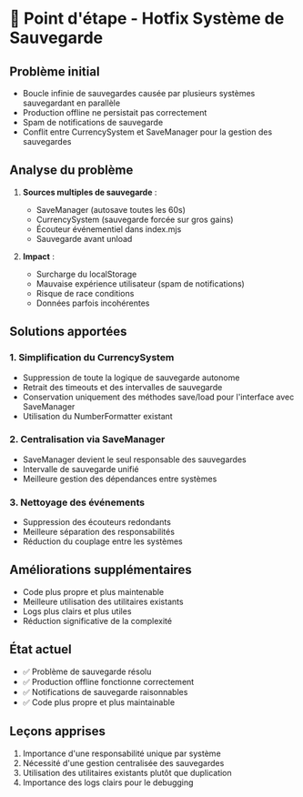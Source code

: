 # 🐛 Point d'étape - Hotfix Système de Sauvegarde

## Problème initial
- Boucle infinie de sauvegardes causée par plusieurs systèmes sauvegardant en parallèle
- Production offline ne persistait pas correctement
- Spam de notifications de sauvegarde
- Conflit entre CurrencySystem et SaveManager pour la gestion des sauvegardes

## Analyse du problème
1. **Sources multiples de sauvegarde** :
   - SaveManager (autosave toutes les 60s)
   - CurrencySystem (sauvegarde forcée sur gros gains)
   - Écouteur événementiel dans index.mjs
   - Sauvegarde avant unload

2. **Impact** :
   - Surcharge du localStorage
   - Mauvaise expérience utilisateur (spam de notifications)
   - Risque de race conditions
   - Données parfois incohérentes

## Solutions apportées

### 1. Simplification du CurrencySystem
- Suppression de toute la logique de sauvegarde autonome
- Retrait des timeouts et des intervalles de sauvegarde
- Conservation uniquement des méthodes save/load pour l'interface avec SaveManager
- Utilisation du NumberFormatter existant

### 2. Centralisation via SaveManager
- SaveManager devient le seul responsable des sauvegardes
- Intervalle de sauvegarde unifié
- Meilleure gestion des dépendances entre systèmes

### 3. Nettoyage des événements
- Suppression des écouteurs redondants
- Meilleure séparation des responsabilités
- Réduction du couplage entre les systèmes

## Améliorations supplémentaires
- Code plus propre et plus maintenable
- Meilleure utilisation des utilitaires existants
- Logs plus clairs et plus utiles
- Réduction significative de la complexité

## État actuel
- ✅ Problème de sauvegarde résolu
- ✅ Production offline fonctionne correctement
- ✅ Notifications de sauvegarde raisonnables
- ✅ Code plus propre et plus maintainable

## Leçons apprises
1. Importance d'une responsabilité unique par système
2. Nécessité d'une gestion centralisée des sauvegardes
3. Utilisation des utilitaires existants plutôt que duplication
4. Importance des logs clairs pour le debugging
